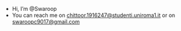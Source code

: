 - Hi, I’m @Swaroop
- You can reach me on chittoor.1916247@studenti.uniroma1.it or on swaroopc9017@gmail.com
